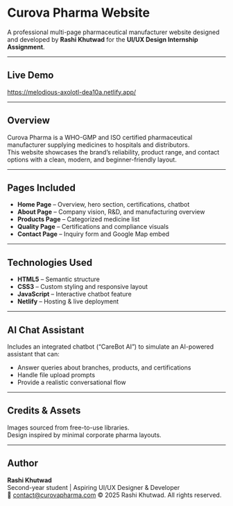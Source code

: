 # Curova Pharma Website

A professional multi-page pharmaceutical manufacturer website designed and developed by **Rashi Khutwad** for the **UI/UX Design Internship Assignment**.

---

## Live Demo
https://melodious-axolotl-dea10a.netlify.app/

---

## Overview
Curova Pharma is a WHO-GMP and ISO certified pharmaceutical manufacturer supplying medicines to hospitals and distributors.  
This website showcases the brand’s reliability, product range, and contact options with a clean, modern, and beginner-friendly layout.

---

## Pages Included
- **Home Page** – Overview, hero section, certifications, chatbot  
- **About Page** – Company vision, R&D, and manufacturing overview  
- **Products Page** – Categorized medicine list  
- **Quality Page** – Certifications and compliance visuals  
- **Contact Page** – Inquiry form and Google Map embed  

---

## Technologies Used
- **HTML5** – Semantic structure  
- **CSS3** – Custom styling and responsive layout  
- **JavaScript** – Interactive chatbot feature  
- **Netlify** – Hosting & live deployment  

---

## AI Chat Assistant
Includes an integrated chatbot (“CareBot AI”) to simulate an AI-powered assistant that can:
- Answer queries about branches, products, and certifications  
- Handle file upload prompts  
- Provide a realistic conversational flow  

---

## Credits & Assets
Images sourced from free-to-use libraries.  
Design inspired by minimal corporate pharma layouts.

---

## Author
**Rashi Khutwad**  
Second-year student | Aspiring UI/UX Designer & Developer  
📧 [contact@curovapharma.com](mailto:contact@curovapharma.com)
© 2025 Rashi Khutwad. All rights reserved.
